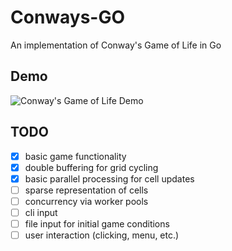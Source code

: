 # Conways-GO
An implementation of Conway's Game of Life in Go

## Demo
![Conway's Game of Life Demo](https://github.com/shawnjacobsen/conways-go/blob/main/demo/Conway's%20Game%20of%20Life%20(%40Shawn%20Jacobsen).gif)

## TODO
- [x] basic game functionality
- [x] double buffering for grid cycling
- [x] basic parallel processing for cell updates
- [ ] sparse representation of cells
- [ ] concurrency via worker pools
- [ ] cli input
- [ ] file input for initial game conditions
- [ ] user interaction (clicking, menu, etc.)
